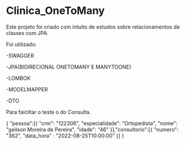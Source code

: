 # Clinica_OneToMany
Este projeto foi criado com intuito de estudos sobre relacionamentos de classes com JPA. 



Foi utilizado: 

-SWAGGER

-JPA(BIDIRECIONAL ONETOMANY E MANYTOONE)

-LOMBOK

-MODELMAPPER

-DTO

Para faiclitar o teste o do Consulta.

{
   "pessoa":[{
         "crm": "122306",
	"especialidade": "Ortopedista",
	"nome": "geilson Moreira de Pereira",
	"idade": "46"
   }],"consultorio":[{
       "numero": "362",
	"data_hora" : "2022-08-25T10:00:00"
   }]
}
